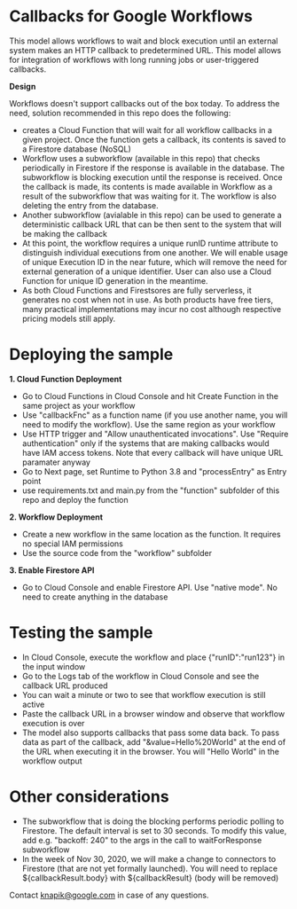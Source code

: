 # Callbacks for Google Workflows
This model allows workflows to wait and block execution until an external system makes an HTTP callback to predetermined URL. This model allows for integration of workflows with long running jobs or user-triggered callbacks. 

**Design**

Workflows doesn't support callbacks out of the box today. To address the need, solution recommended in this repo does the following:
+ creates a Cloud Function that will wait for all workflow callbacks in a given project. Once the function gets a callback, its contents is saved to a Firestore database (NoSQL)
+ Workflow uses a subworkflow (available in this repo) that checks periodically in Firestore if the response is available in the database. The subworkflow is blocking execution until the response is received. Once the callback is made, its contents is made available in Workflow as a result of the subworkflow that was waiting for it. The workflow is also deleting the entry from the database.
+ Another subworkflow (avialable in this repo) can be used to generate a deterministic callback URL that can be then sent to the system that will be making the callback
+ At this point, the workflow requires a unique runID runtime attribute to distinguish individual executions from one another. We will enable usage of unique Execution ID in the near future, which will remove the need for external generation of a unique identifier. User can also use a Cloud Function for unique ID generation in the meantime.
+ As both Cloud Functions and Firestsores are fully serverless, it generates no cost when not in use. As both products have free tiers, many practical implementations may incur no cost although respective pricing models still apply.  

# Deploying the sample
**1. Cloud Function Deployment**
+ Go to Cloud Functions in Cloud Console and hit Create Function in the same project as your workflow
+ Use "callbackFnc" as a function name (if you use another name, you will need to modify the workflow). Use the same region as your workflow
+ Use HTTP trigger and "Allow unauthenticated invocations". Use "Require authentication" only if the systems that are making callbacks would have IAM access tokens. Note that every callback will have unique URL paramater anyway 
+ Go to Next page, set Runtime to Python 3.8 and "processEntry" as Entry point
+ use requirements.txt and main.py from the "function" subfolder of this repo and deploy the function

**2. Workflow Deployment**
+ Create a new workflow in the same location as the function. It requires no special IAM permissions
+ Use the source code from the "workflow" subfolder

**3. Enable Firestore API**
+ Go to Cloud Console and enable Firestore API. Use "native mode". No need to create anything in the database

# Testing the sample
+ In Cloud Console, execute the workflow and place {"runID":"run123"} in the input window
+ Go to the Logs tab of the workflow in Cloud Console and see the callback URL produced
+ You can wait a minute or two to see that workflow execution is still active
+ Paste the callback URL in a browser window and observe that workflow execution is over
+ The model also supports callbacks that pass some data back. To pass data as part of the callback, add "&value=Hello%20World" at the end of the URL when executing it in the browser. You will "Hello World" in the workflow output

# Other considerations
+ The subworkflow that is doing the blocking performs periodic polling to Firestore. The default interval is set to 30 seconds. To modify this value, add e.g. "backoff: 240" to the args in the call to waitForResponse subworkflow
+ In the week of Nov 30, 2020, we will make a change to connectors to Firestore (that are not yet formally launched). You will need to replace ${callbackResult.body} with ${callbackResult} (body will be removed)

Contact knapik@google.com in case of any questions. 